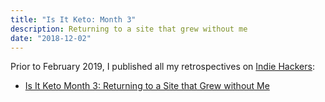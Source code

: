 ```yaml
---
title: "Is It Keto: Month 3"
description: Returning to a site that grew without me
date: "2018-12-02"
---
```


Prior to February 2019, I published all my retrospectives on [Indie Hackers](https://www.indiehackers.com):

- [Is It Keto Month 3: Returning to a Site that Grew without Me](https://www.indiehackers.com/forum/isitketo-returning-to-a-site-that-grew-without-me-0a0fe3ef52)
